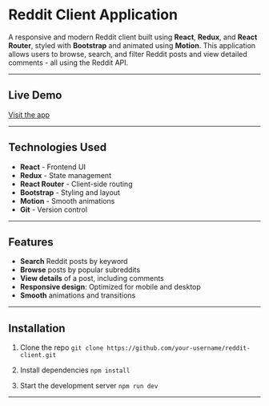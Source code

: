 # Reddit Client Application

A responsive and modern Reddit client built using **React**, **Redux**, and **React Router**, styled with **Bootstrap**
and animated using **Motion**. This application allows users to browse, search, and filter Reddit posts and view
detailed comments - all using the Reddit API.

---

## Live Demo

[Visit the app](https://reddit-minimal-mocha.vercel.app/)

---

## Technologies Used

- **React** - Frontend UI
- **Redux** - State management
- **React Router** - Client-side routing
- **Bootstrap** - Styling and layout
- **Motion** - Smooth animations
- **Git** - Version control

---

## Features

- **Search** Reddit posts by keyword
- **Browse** posts by popular subreddits
- **View details** of a post, including comments
- **Responsive design**: Optimized for mobile and desktop
- **Smooth** animations and transitions

---
## Installation
1. Clone the repo
`git clone https://github.com/your-username/reddit-client.git`

2. Install dependencies
`npm install`

3. Start the development server
`npm run dev`

---